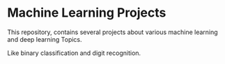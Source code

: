 # Machine Learning Projects

This repository, contains several projects about various machine learning and deep learning Topics.

Like binary classification and digit recognition.
